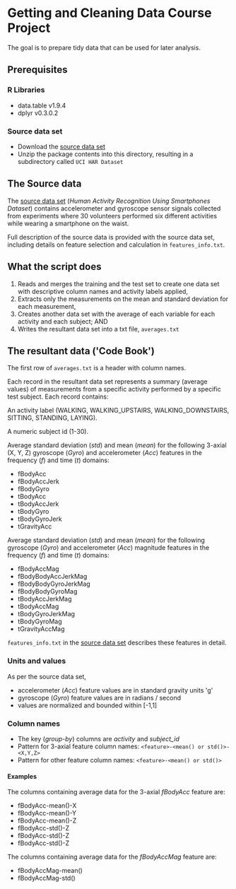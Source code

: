 # Getting and Cleaning Data Course Project
The goal is to prepare tidy data that can be used for later analysis.

## Prerequisites
### R Libraries
* data.table v1.9.4
* dplyr v0.3.0.2

### Source data set
* Download the [source data set]
* Unzip the package contents into this directory, resulting in a subdirectory called `UCI HAR Dataset`

## The Source data
The [source data set] (_Human Activity Recognition Using Smartphones Dataset_) contains accelerometer and gyroscope sensor signals collected from experiments where 30 volunteers performed six different activities while wearing a smartphone on the waist.

Full description of the source data is provided with the source data set, including details on feature selection and calculation in `features_info.txt`.

## What the script does
1. Reads and merges the training and the test set to create one data set with descriptive column names and activity labels applied,
2. Extracts only the measurements on the mean and standard deviation for each measurement,
3. Creates another data set with the average of each variable for each activity and each subject; AND
4. Writes the resultant data set into a txt file, `averages.txt`


## The resultant data ('Code Book')
The first row of `averages.txt` is a header with column names.

Each record in the resultant data set represents a summary (average values) of measurements from a specific activity performed by a specific test subject. Each record contains:

An activity label (WALKING, WALKING_UPSTAIRS, WALKING_DOWNSTAIRS, SITTING, STANDING, LAYING).

A numeric subject id (1-30).

Average standard deviation (_std_) and mean (_mean_) for the following 3-axial (X, Y, Z)  gyroscope (_Gyro_) and accelerometer (_Acc_) features in the frequency (_f_) and time (_t_) domains:
- fBodyAcc
- fBodyAccJerk
- fBodyGyro
- tBodyAcc
- tBodyAccJerk
- tBodyGyro
- tBodyGyroJerk
- tGravityAcc

Average standard deviation (_std_) and mean (_mean_) for the following gyroscope (_Gyro_) and accelerometer (_Acc_) magnitude features in the frequency (_f_) and time (_t_) domains:
- fBodyAccMag
- fBodyBodyAccJerkMag
- fBodyBodyGyroJerkMag
- fBodyBodyGyroMag
- tBodyAccJerkMag
- tBodyAccMag
- tBodyGyroJerkMag
- tBodyGyroMag
- tGravityAccMag

`features_info.txt` in the [source data set] describes these features in detail.

### Units and values
As per the source data set,
- accelerometer (_Acc_) feature values are in standard gravity units 'g'
- gyroscope (_Gyro_) feature values are in radians / second
- values are normalized and bounded within [-1,1]

### Column names
- The key (_group-by_) columns are _activity_ and _subject_id_
- Pattern for 3-axial feature column names: `<feature>-<mean() or std()>-<X,Y,Z>`
- Pattern for other feature column names: `<feature>-<mean() or std()>`

#### Examples
The columns containing average data for the 3-axial _fBodyAcc_ feature are:
- fBodyAcc-mean()-X
- fBodyAcc-mean()-Y
- fBodyAcc-mean()-Z
- fBodyAcc-std()-Z
- fBodyAcc-std()-Z
- fBodyAcc-std()-Z

The columns containing average data for the _fBodyAccMag_ feature are:
- fBodyAccMag-mean()
- fBodyAccMag-std()


[source data set]: https://d396qusza40orc.cloudfront.net/getdata%2Fprojectfiles%2FUCI%20HAR%20Dataset.zip "Human Activity Recognition Using Smartphones Dataset"
